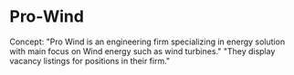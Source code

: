 # Pro-Wind

Concept: "Pro Wind is an engineering firm specializing in energy solution with main focus on Wind energy such as wind turbines."
         "They display vacancy listings for positions in their firm."
